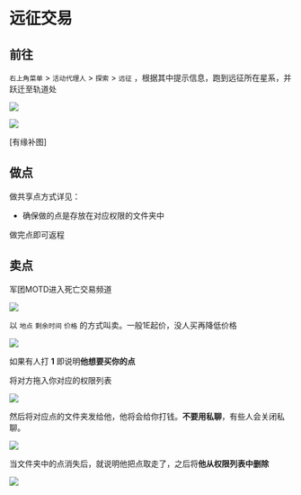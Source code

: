 # 远征交易

## 前往

`右上角菜单` &gt; `活动代理人` &gt; `探索` &gt; `远征` ，根据其中提示信息，跑到远征所在星系，并跃迁至轨道处

![](https://github.com/YunYuyuko/Fored/tree/8d1cf07bcc7d93b307afa258f4bd500fa6959b9f/.gitbook/assets/snipaste_2020-08-09_12-00-28.png)

![](https://github.com/YunYuyuko/Fored/tree/8d1cf07bcc7d93b307afa258f4bd500fa6959b9f/.gitbook/assets/snipaste_2020-08-09_12-01-33.png)

\[有缘补图\]

## 做点

做共享点方式详见：



* 确保做的点是存放在对应权限的文件夹中

做完点即可返程

## 卖点

军团MOTD进入死亡交易频道

![](https://github.com/YunYuyuko/Fored/tree/8d1cf07bcc7d93b307afa258f4bd500fa6959b9f/.gitbook/assets/snipaste_2020-08-09_12-11-09.png)

以 `地点` `剩余时间` `价格` 的方式叫卖。一般1E起价，没人买再降低价格

![](https://github.com/YunYuyuko/Fored/tree/8d1cf07bcc7d93b307afa258f4bd500fa6959b9f/.gitbook/assets/snipaste_2020-08-09_12-12-52.png)

如果有人打 **1** 即说明**他想要买你的点**

将对方拖入你对应的权限列表

![](https://github.com/YunYuyuko/Fored/tree/8d1cf07bcc7d93b307afa258f4bd500fa6959b9f/.gitbook/assets/snipaste_2020-08-09_12-15-50.png)

然后将对应点的文件夹发给他，他将会给你打钱。**不要用私聊**，有些人会关闭私聊。

![](https://github.com/YunYuyuko/Fored/tree/8d1cf07bcc7d93b307afa258f4bd500fa6959b9f/.gitbook/assets/snipaste_2020-08-09_12-18-17.png)

当文件夹中的点消失后，就说明他把点取走了，之后将**他从权限列表中删除**

![](https://github.com/YunYuyuko/Fored/tree/8d1cf07bcc7d93b307afa258f4bd500fa6959b9f/.gitbook/assets/snipaste_2020-08-09_12-19-52.png)

